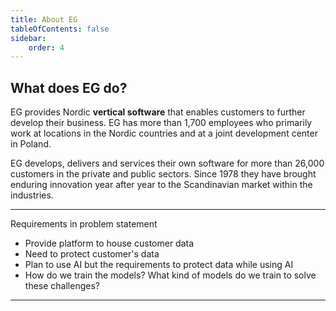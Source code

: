 ```yaml
---
title: About EG
tableOfContents: false
sidebar:
    order: 4
---
```


## What does EG do?

EG provides Nordic **vertical software** that enables customers to further develop their business. EG has more than 1,700 employees who primarily work at locations in the Nordic countries and at a joint development center in Poland.

EG develops, delivers and services their own software for more than 26,000 customers in the private and public sectors. Since 1978 they have brought enduring innovation year after year to the Scandinavian market within the industries.

---

Requirements in problem statement

-   Provide platform to house customer data
-   Need to protect customer's data
-   Plan to use AI but the requirements to protect data while using AI
-   How do we train the models? What kind of models do we train to solve these challenges?

---
